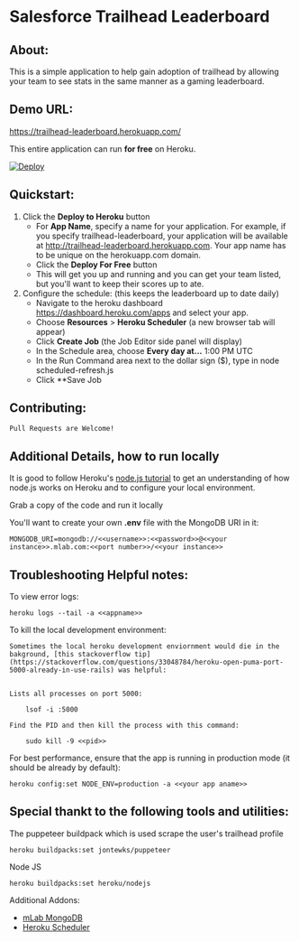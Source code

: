 # Salesforce Trailhead Leaderboard


## About:

This is a simple application to help gain adoption of trailhead by allowing your team to see stats in the same manner as a gaming leaderboard.

## Demo URL:

https://trailhead-leaderboard.herokuapp.com/

This entire application can run **for free** on Heroku.


[![Deploy](https://www.herokucdn.com/deploy/button.png)](https://heroku.com/deploy)


## Quickstart:

1. Click the **Deploy to Heroku** button
    - For **App Name**, specify a name for your application. For example, if you specify trailhead-leaderboard, your application will be available at http://trailhead-leaderboard.herokuapp.com. Your app name has to be unique on the herokuapp.com domain.
    - Click the **Deploy For Free** button
    - This will get you up and running and you can get your team listed, but you'll want to keep their scores up to ate.
2. Configure the schedule: (this keeps the leaderboard up to date daily)
    - Navigate to the heroku dashboard https://dashboard.heroku.com/apps and select your app.
    - Choose **Resources** > **Heroku Scheduler** (a new browser tab will appear)
    - Click **Create Job**  (the Job Editor side panel will display)
    - In the Schedule area, choose **Every day at...** 1:00 PM UTC 
    - In the Run Command area next to the dollar sign ($), type in
       node scheduled-refresh.js
    - Click **Save Job
    

## Contributing:

`Pull Requests are Welcome!`

## Additional Details, how to run locally

It is good to follow Heroku's [node.js tutorial](https://devcenter.heroku.com/articles/getting-started-with-nodejs) to get an understanding of how node.js works on Heroku and to configure your local environment.

Grab a copy of the code and run it locally

You'll want to create your own **.env** file with the MongoDB URI in it:

    MONGODB_URI=mongodb://<<username>>:<<password>>@<<your instance>>.mlab.com:<<port number>>/<<your instance>>



## Troubleshooting Helpful notes:

To view error logs:

    heroku logs --tail -a <<appname>>

To kill the local development environment:

    Sometimes the local heroku development enviornment would die in the bakground, [this stackoverflow tip](https://stackoverflow.com/questions/33048784/heroku-open-puma-port-5000-already-in-use-rails) was helpful:


    Lists all processes on port 5000:

        lsof -i :5000 

    Find the PID and then kill the process with this command:

        sudo kill -9 <<pid>>

For best performance, ensure that the app is running in production mode (it should be already by default):

    heroku config:set NODE_ENV=production -a <<your app aname>>

## Special thankt to the following tools and utilities:

The puppeteer buildpack which is used scrape the user's trailhead profile

    heroku buildpacks:set jontewks/puppeteer

Node JS

    heroku buildpacks:set heroku/nodejs

Additional Addons:

 - [mLab MongoDB](https://elements.heroku.com/addons/mongolab)
 - [Heroku Scheduler](https://elements.heroku.com/addons/scheduler)